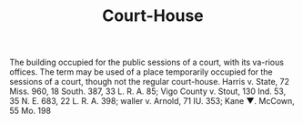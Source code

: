 ---
title: Court-House
letter: C
permalink: "/definitions/bld-court-house.html"
body: The building occupied for the public sessions of a court, with its va-rious
  offices. The term may be used of a place temporarily occupied for the sessions of
  a court, though not the regular court-house. Harris v. State, 72 Miss. 960, 18 South.
  387, 33 L. R. A. 85; Vigo County v. Stout, 130 Ind. 53, 35 N. E. 683, 22 L. R. A.
  398; waller v. Arnold, 71 IU. 353; Kane ▼. McCown, 55 Mo. 198
published_at: '2018-07-07'
source: Black's Law Dictionary 2nd Ed (1910)
layout: post
---